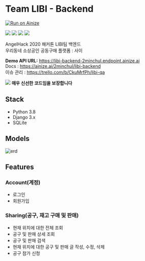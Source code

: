 # Team LIBI - Backend

[![Run on Ainize](https://ainize.ai/static/images/run_on_ainize_button.svg)](https://ainize.web.app/redirect?git_repo=github.com/Angelhack-LIBI/team-libi-backend)

![](https://img.shields.io/docker/cloud/build/2minchul/libi-backend) ![](https://img.shields.io/badge/license-MIT-green) 
![](https://img.shields.io/github/issues-pr-closed/Angelhack-LIBI/team-libi-backend) ![](https://img.shields.io/github/issues-pr-raw/Angelhack-LIBI/team-libi-backend)  

AngelHack 2020 해커톤 LIBI팀 백엔드  
우리동네 소상공인 공동구매 플랫폼 : 사이

**Demo API URL:** https://libi-backend-2minchul.endpoint.ainize.ai  
Docs : https://ainize.ai/2minchul/libi-backend  
이슈 관리 : https://trello.com/b/CkuMrfPh/libi-qa

![](https://i.imgur.com/eLA7G8Q.png)
**매우 신선한 코드임을 보장합니다**

## Stack
* Python 3.8
* Django 3.x
* SQLite

## Models
![erd](https://i.imgur.com/NQdar4t.png)

## Features

### Account(계정)
* 로그인
* 회원가입

### Sharing(공구, 재고 구매 및 판매)
* 현재 위치에 대한 전체 조회
* 공구 및 판매 상세 조회
* 공구 및 판매 검색 
* 현재 위치에 대한 공구 및 판매 글 작성, 수정, 삭제
* 공구 참가 신청
